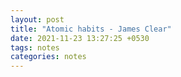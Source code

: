 ```yaml
---
layout: post
title: "Atomic habits - James Clear"
date: 2021-11-23 13:27:25 +0530
tags: notes
categories: notes
---
```

